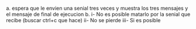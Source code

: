 a. espera que le envien una senial tres veces y muestra los tres mensajes y el mensaje de final de ejecucion
b. 
    i- No es posible matarlo por la senial que recibe (buscar ctrl+c que hace)
    ii- No se pierde
    iii- Si es posible
